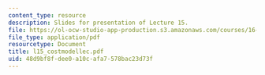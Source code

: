 ```yaml
---
content_type: resource
description: Slides for presentation of Lecture 15.
file: https://ol-ocw-studio-app-production.s3.amazonaws.com/courses/16-851-satellite-engineering-fall-2003/48d9bf8fdee0a10cafa7578bac23d73f_l15_costmodellec.pdf
file_type: application/pdf
resourcetype: Document
title: l15_costmodellec.pdf
uid: 48d9bf8f-dee0-a10c-afa7-578bac23d73f
---
```

